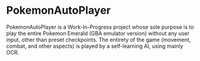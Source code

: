 # PokemonAutoPlayer

PokemonAutoPlayer is a Work-In-Progress project whose sole purpose is to play the entire Pokemon Emerald (GBA emulator version) without any user input, other than preset checkpoints. The entirety of the game (movement, combat, and other aspects) is played by a self-learning AI, using mainly OCR.
